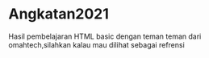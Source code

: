 # Angkatan2021
Hasil pembelajaran HTML basic dengan teman teman dari omahtech,silahkan kalau mau dilihat sebagai refrensi
